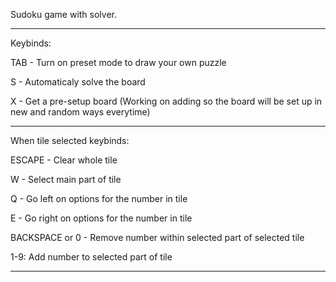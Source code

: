 Sudoku game with solver.

-----------------------------------------------------------------

Keybinds:


TAB - Turn on preset mode to draw your own puzzle

S - Automaticaly solve the board

X - Get a pre-setup board (Working on adding so the board will be set up in new and random ways everytime)

-----------------------------------------------------------------
			
When tile selected keybinds:


ESCAPE - Clear whole tile

W - Select main part of tile

Q - Go left on options for the number in tile

E - Go right on options for the number in tile

BACKSPACE or 0 - Remove number within selected part of selected tile

1-9: Add number to selected part of tile

-----------------------------------------------------------------
